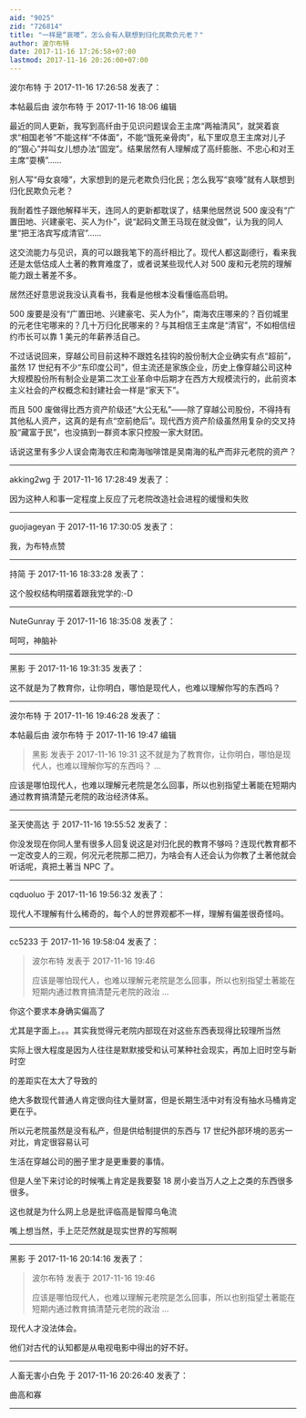 ```yaml
---
aid: "9025"
zid: "726814"
title: "一样是“哀嚎”，怎么会有人联想到归化民欺负元老？"
author: 波尔布特
date: 2017-11-16 17:26:58+07:00
lastmod: 2017-11-16 20:26:00+07:00
---
```


波尔布特 于 2017-11-16 17:26:58 发表了：

本帖最后由 波尔布特 于 2017-11-16 18:06 编辑

最近的同人更新，我写到高纤由于见识问题误会王主席“两袖清风”，就哭着哀求“相国老爷”不能这样“不体面”，不能“饿死亲骨肉”，私下里叹息王主席对儿子的“狠心”并叫女儿想办法“固宠”。结果居然有人理解成了高纤膨胀、不忠心和对王主席“耍横”……

别人写“母女哀嚎”，大家想到的是元老欺负归化民；怎么我写“哀嚎”就有人联想到归化民欺负元老？

我耐着性子跟他解释半天，连同人的更新都耽误了，结果他居然说 500 废没有“广置田地、兴建豪宅、买人为仆”，说“起码文萧王马现在就没做”，认为我的同人里“把王洛宾写成清官”……

这交流能力与见识，真的可以跟我笔下的高纤相比了。现代人都这副德行，看来我还是太低估成人土著的教育难度了，或者说某些现代人对 500 废和元老院的理解能力跟土著差不多。

居然还好意思说我没认真看书，我看是他根本没看懂临高启明。

500 废要是没有“广置田地、兴建豪宅、买人为仆”，南海农庄哪来的？百仞城里的元老住宅哪来的？几十万归化民哪来的？与其相信王主席是“清官”，不如相信纽约市长可以靠 1 美元的年薪养活自己。

不过话说回来，穿越公司目前这种不跟姓名挂钩的股份制大企业确实有点“超前”，虽然 17 世纪有不少“东印度公司”，但主流还是家族企业，历史上像穿越公司这种大规模股份所有制企业是第二次工业革命中后期才在西方大规模流行的，此前资本主义社会的产权概念和封建社会一样是“家天下”。

而且 500 废做得比西方资产阶级还“大公无私”——除了穿越公司股份，不得持有其他私人资产，这真的是有点“空前绝后”。现代西方资产阶级虽然用复杂的交叉持股“藏富于民”，也没搞到一群资本家只控股一家大财团。

话说这里有多少人误会南海农庄和南海咖啡馆是吴南海的私产而非元老院的资产？

---

akking2wg 于 2017-11-16 17:28:49 发表了：

因为这种人和事一定程度上反应了元老院改造社会进程的缓慢和失败

---

guojiageyan 于 2017-11-16 17:30:05 发表了：

我，为布特点赞

---

持简 于 2017-11-16 18:33:28 发表了：

这个股权结构明摆着跟我党学的:-D

---

NuteGunray 于 2017-11-16 18:35:08 发表了：

呵呵，神脑补

---

黑影 于 2017-11-16 19:31:35 发表了：

这不就是为了教育你，让你明白，哪怕是现代人，也难以理解你写的东西吗？

---

波尔布特 于 2017-11-16 19:46:28 发表了：

本帖最后由 波尔布特 于 2017-11-16 19:47 编辑

> 黑影 发表于 2017-11-16 19:31 这不就是为了教育你，让你明白，哪怕是现代人，也难以理解你写的东西吗？ ...

应该是哪怕现代人，也难以理解元老院是怎么回事，所以也别指望土著能在短期内通过教育搞清楚元老院的政治经济体系。

---

圣天使高达 于 2017-11-16 19:55:52 发表了：

你没发现在你同人里有很多人回复说这是对归化民的教育不够吗？连现代教育都不一定改变人的三观，何况元老院那二把刀，为啥会有人还会认为你教了土著他就会听话呢，真把土著当 NPC 了。

---

cqduoluo 于 2017-11-16 19:56:32 发表了：

现代人不理解有什么稀奇的，每个人的世界观都不一样，理解有偏差很奇怪吗。

---

cc5233 于 2017-11-16 19:58:04 发表了：

> 波尔布特 发表于 2017-11-16 19:46
>
> 应该是哪怕现代人，也难以理解元老院是怎么回事，所以也别指望土著能在短期内通过教育搞清楚元老院的政治 ...

你这个要求本身确实偏高了

尤其是字面上。。。其实我觉得元老院内部现在对这些东西表现得比较理所当然

实际上很大程度是因为人往往是默默接受和认可某种社会现实，再加上旧时空与新时空

的差距实在太大了导致的

绝大多数现代普通人肯定很向往大量财富，但是长期生活中对有没有抽水马桶肯定更在乎。

所以元老院虽然是没有私产，但是供给制提供的东西与 17 世纪外部环境的恶劣一对比，肯定很容易认可

生活在穿越公司的圈子里才是更重要的事情。

但是人坐下来讨论的时候嘴上肯定是我要娶 18 房小妾当万人之上之类的东西很多很多。

这也就是为什么网上总是批评临高是智障乌龟流

嘴上想当然，手上茫茫然就是现实世界的写照啊

---

黑影 于 2017-11-16 20:14:16 发表了：

> 波尔布特 发表于 2017-11-16 19:46
>
> 应该是哪怕现代人，也难以理解元老院是怎么回事，所以也别指望土著能在短期内通过教育搞清楚元老院的政治 ...

现代人才没法体会。

他们对古代的认知都是从电视电影中得出的好不好。

---

人畜无害小白免 于 2017-11-16 20:26:40 发表了：

曲高和寡

---
